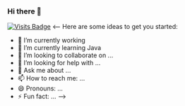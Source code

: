 ### Hi there 👋

[![Visits Badge](https://badges.pufler.dev/visits/nasiralizade/nasiralizade)](https://github.com/nasiralizade)
<--
Here are some ideas to get you started:

- 🔭 I’m currently working 
- 🌱 I’m currently learning Java 
- 👯 I’m looking to collaborate on ...
- 🤔 I’m looking for help with ...
- 💬 Ask me about ...
- 📫 How to reach me: ...
- 😄 Pronouns: ...
- ⚡ Fun fact: ...
-->
